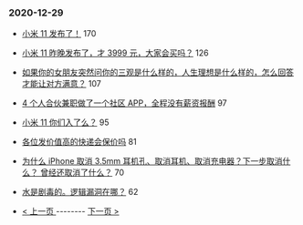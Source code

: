 ### 2020-12-29 
- [小米 11 发布了！](https://www.v2ex.com/t/739787) 170
- [小米 11 昨晚发布了，才 3999 元，大家会买吗？](https://www.v2ex.com/t/739864) 126
- [如果你的女朋友突然问你的三观是什么样的，人生理想是什么样的，怎么回答才能让对方满意？](https://www.v2ex.com/t/739936) 107
- [4 个人合伙兼职做了一个社区 APP，全程没有薪资报酬](https://www.v2ex.com/t/739880) 97
- [小米 11 你们入了么？](https://www.v2ex.com/t/739814) 95
- [各位发价值高的快递会保价吗](https://www.v2ex.com/t/739834) 81
- [为什么 iPhone 取消 3.5mm 耳机孔、取消耳机、取消充电器？下一步取消什么？
曾经还取消了什么？](https://www.v2ex.com/t/739828) 70
- [水是剧毒的。逻辑漏洞在哪？](https://www.v2ex.com/t/739969) 62 

- [ < 上一页 ](https://github.com/able8/v2ex-hot-record/blob/master/2020-12-28.md) -------- [ 下一页 > ](https://github.com/able8/v2ex-hot-record/blob/master/2020-12-30.md)